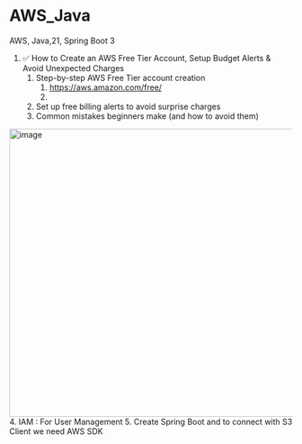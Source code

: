# AWS_Java
AWS, Java,21, Spring Boot 3

1. ✅ How to Create an AWS Free Tier Account, Setup Budget Alerts & Avoid Unexpected Charges
    1. Step-by-step AWS Free Tier account creation
       1. https://aws.amazon.com/free/
       2. 
    2. Set up free billing alerts to avoid surprise charges
    3. Common mistakes beginners make (and how to avoid them)
<img width="870" height="512" alt="image" src="https://github.com/user-attachments/assets/1a67b769-316c-41c5-9807-bbd3223d7648" />
   4. IAM :  For User Management
   5. Create Spring Boot and to connect with S3 Client we need AWS SDK

